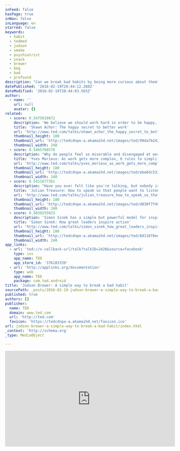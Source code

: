 ```yaml
---
inFeed: false
hasPage: true
inNav: false
inLanguage: en
starred: false
keywords:
  - habit
  - tedmed
  - judson
  - smoke
  - psychiatrist
  - snack
  - brewer
  - beg
  - bad
  - profound
description: "Can we break bad habits by being more curious about them? Psychiatrist Judson Brewer studies the relationship between mindfulness and addiction -- from smoking to overeating to all those other things we do even though we know they're bad for us."
datePublished: '2016-02-19T20:44:12.260Z'
dateModified: '2016-02-19T20:44:03.565Z'
author:
  - name: ''
    url: null
    avatar: {}
related:
  - score: 0.5475010872
    description: 'We believe we should work hard in order to be happy, but could we be thinking about things backwards? In this fast-moving and very funny talk, psychologist Shawn Achor argues that, actually, happiness inspires us to be more productive.'
    title: 'Shawn Achor: The happy secret to better work'
    url: 'http://www.ted.com/talks/shawn_achor_the_happy_secret_to_better_work'
    thumbnail_height: 180
    thumbnail_url: 'http://tedcdnpe-a.akamaihd.net/images/ted/99da7b24202e70ffebb79d5c849556847c805d18_240x180.jpg?lang=en'
    thumbnail_width: 240
  - score: 0.5465768576
    description: "Why do people feel so miserable and disengaged at work? Because today's businesses are increasingly and dizzyingly complex -- and traditional pillars of management are obsolete, says Yves Morieux. So, he says, it falls to individual employees to navigate the rabbit's warren of interdependencies. In this energetic talk, Morieux offers six rules for \"smart simplicity.\""
    title: 'Yves Morieux: As work gets more complex, 6 rules to simplify'
    url: 'http://www.ted.com/talks/yves_morieux_as_work_gets_more_complex_6_rules_to_simplify'
    thumbnail_height: 180
    thumbnail_url: 'http://tedcdnpe-a.akamaihd.net/images/ted/ebe6dc533509fb045e77d0668a35ab8082375b5b_240x180.jpg?lang=en'
    thumbnail_width: 240
  - score: 0.5411677361
    description: "Have you ever felt like you're talking, but nobody is listening? Here's Julian Treasure to help. In this useful talk, the sound expert demonstrates the how-to's of powerful speaking - from some handy vocal exercises to tips on how to speak with empathy. A talk that might help the world sound more beautiful."
    title: 'Julian Treasure: How to speak so that people want to listen'
    url: 'http://www.ted.com/talks/julian_treasure_how_to_speak_so_that_people_want_to_listen'
    thumbnail_height: 180
    thumbnail_url: 'http://tedcdnpe-a.akamaihd.net/images/ted/d830f7f49d3cb549bc3011f18f2cfb0a7b99c0d7_240x180.jpg?lang=en'
    thumbnail_width: 240
  - score: 0.5039255023
    description: 'Simon Sinek has a simple but powerful model for inspirational leadership -- starting with a golden circle and the question "Why?" His examples include Apple, Martin Luther King, and the Wright brothers ...'
    title: 'Simon Sinek: How great leaders inspire action'
    url: 'http://www.ted.com/talks/simon_sinek_how_great_leaders_inspire_action'
    thumbnail_height: 180
    thumbnail_url: 'http://tedcdnpe-a.akamaihd.net/images/ted/8d116f6ed73143154a5f8fd240fa4ab6fd52b1cb_240x180.jpg?lang=en'
    thumbnail_width: 240
app_links:
  - url: 'ted://x-callback-url/talk?talkID=2420&source=facebook'
    type: ios
    app_name: TED
    app_store_id: '376183339'
  - url: 'http://applinks.org/documentation'
    type: web
    app_name: TED
    package: com.ted.android
title: 'Judson Brewer: A simple way to break a bad habit'
sourcePath: _posts/2016-02-19-judson-brewer-a-simple-way-to-break-a-bad-habit.md
published: true
authors: []
publisher:
  name: TED
  domain: www.ted.com
  url: 'http://ted.com'
  favicon: 'https://tedcdnpa-a.akamaihd.net/favicon.ico'
url: judson-brewer-a-simple-way-to-break-a-bad-habit/index.html
_context: 'http://schema.org'
_type: MediaObject

---
```

<iframe src="https://cdn.embedly.com/widgets/media.html?src=https%3A%2F%2Fembed-ssl.ted.com%2Ftalks%2Fjudson_brewer_a_simple_way_to_break_a_bad_habit.html&amp;url=https%3A%2F%2Fwww.ted.com%2Ftalks%2Fjudson_brewer_a_simple_way_to_break_a_bad_habit&amp;image=http%3A%2F%2Ftedcdnpe-a.akamaihd.net%2Fimages%2Fted%2Fd9fe2ac09fa116d95af848fde19a36f6777bd453_240x180.jpg%3Flang%3Den&amp;key=b7d04c9b404c499eba89ee7072e1c4f7&amp;type=text%2Fhtml&amp;schema=ted" width="560" height="315" scrolling="no" frameborder="0" allowfullscreen="allowfullscreen" style=""></iframe>